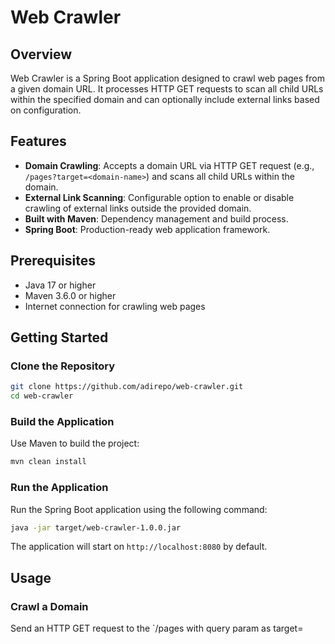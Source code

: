 # Web Crawler

## Overview
Web Crawler is a Spring Boot application designed to crawl web pages from a given domain URL. It processes HTTP GET requests to scan all child URLs within the specified
domain and can optionally include external links based on configuration.

## Features
- **Domain Crawling**: Accepts a domain URL via HTTP GET request (e.g., `/pages?target=<domain-name>`) and scans all child URLs within the domain.
- **External Link Scanning**: Configurable option to enable or disable crawling of external links outside the provided domain.
- **Built with Maven**: Dependency management and build process.
- **Spring Boot**: Production-ready web application framework.

## Prerequisites
- Java 17 or higher
- Maven 3.6.0 or higher
- Internet connection for crawling web pages

## Getting Started

### Clone the Repository
```bash
git clone https://github.com/adirepo/web-crawler.git
cd web-crawler
```

### Build the Application
Use Maven to build the project:
```bash
mvn clean install
```

### Run the Application
Run the Spring Boot application using the following command:
```bash
java -jar target/web-crawler-1.0.0.jar
```

The application will start on `http://localhost:8080` by default.

## Usage

### Crawl a Domain
Send an HTTP GET request to the `/pages with query param as target=<your-target-url>